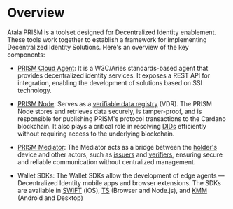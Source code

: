 # Overview

Atala PRISM is a toolset designed for Decentralized Identity enablement. These tools work together to establish a framework for implementing Decentralized Identity Solutions. Here's an overview of the key components:

* [PRISM Cloud Agent](prism-cloud-agent/overview): It is a W3C/Aries standards-based agent that provides decentralized identity services. It exposes a REST API for integration, enabling the development of solutions based on SSI technology.

* [PRISM Node](prism-node): Serves as a [verifiable data registry](/docs/concepts/glossary#verifiable-data-registry) (VDR). The PRISM Node stores and retrieves data securely, is tamper-proof, and is responsible for publishing PRISM's protocol transactions to the Cardano blockchain. It also plays a critical role in resolving [DIDs](/docs/concepts/glossary#did) efficiently without requiring access to the underlying blockchain​​​​​​.

* [PRISM Mediator](prism-mediator): The Mediator acts as a bridge between the [holder's](/docs/concepts/glossary#holder) device and other actors, such as [issuers](/docs/concepts/glossary#issuer) and [verifiers](/docs/concepts/glossary#verifier), ensuring secure and reliable communication without centralized management​​​​.

* Wallet SDKs: The Wallet SDKs allow the development of edge agents —Decentralized Identity mobile apps and browser extensions. The SDKs are available in [SWIFT](https://input-output-hk.github.io/atala-prism-wallet-sdk-swift/) (iOS), [TS](https://input-output-hk.github.io/atala-prism-wallet-sdk-ts/) (Browser and Node.js), and [KMM](https://input-output-hk.github.io/atala-prism-wallet-sdk-kmm/) (Android and Desktop) 
